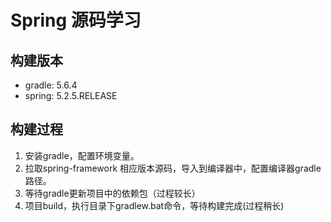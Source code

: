 # Spring 源码学习

## 构建版本

- gradle: 5.6.4
- spring: 5.2.5.RELEASE

## 构建过程


1. 安装gradle，配置环境变量。
2. 拉取spring-framework 相应版本源码，导入到编译器中，配置编译器gradle路径。
3. 等待gradle更新项目中的依赖包（过程较长）
4. 项目build，执行目录下gradlew.bat命令，等待构建完成(过程稍长)